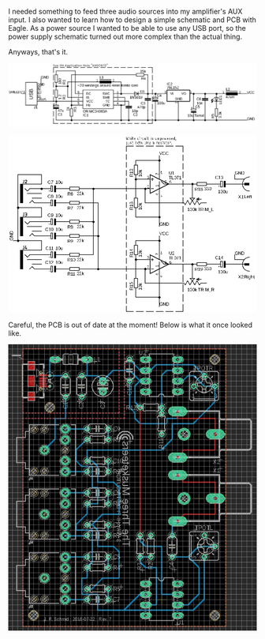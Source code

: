 I needed something to feed three audio sources into my amplifier's AUX input. I also wanted to learn how to design a simple schematic and PCB with Eagle. As a power source I wanted to be able to use any USB port, so the power supply schematic turned out more complex than the actual thing.

Anyways, that's it.

![Schematic, sheet 1](https://github.com/sixtyfive/the-three-musketeers/raw/master/images/schematic_sheet1.png)

![Schematic, sheet 2](https://github.com/sixtyfive/the-three-musketeers/raw/master/images/schematic_sheet2.png)

Careful, the PCB is out of date at the moment! Below is what it once looked like.

![PCB](https://raw.githubusercontent.com/sixtyfive/the-three-musketeers/master/images/board.png)
